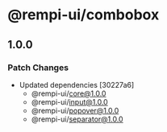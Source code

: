 # @rempi-ui/combobox

## 1.0.0

### Patch Changes

- Updated dependencies [30227a6]
  - @rempi-ui/core@1.0.0
  - @rempi-ui/input@1.0.0
  - @rempi-ui/popover@1.0.0
  - @rempi-ui/separator@1.0.0
